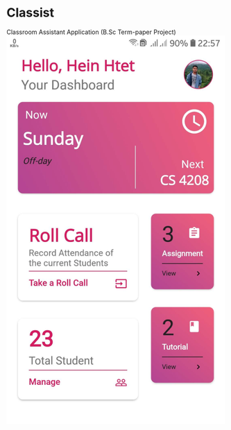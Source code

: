 # Classist
Classroom Assistant Application (B.Sc Term-paper Project)
![Dashboard](screenshots/Home.jpg)
